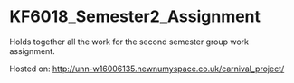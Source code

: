 # KF6018_Semester2_Assignment
Holds together all the work for the second semester group work assignment.

Hosted on: http://unn-w16006135.newnumyspace.co.uk/carnival_project/
